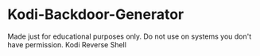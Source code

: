 # Kodi-Backdoor-Generator
Made just for educational purposes only. Do not use on systems you don't have permission.
Kodi Reverse Shell
